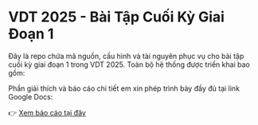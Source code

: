 # VDT 2025 - Bài Tập Cuối Kỳ Giai Đoạn 1

Đây là repo chứa mã nguồn, cấu hình và tài nguyên phục vụ cho bài tập cuối kỳ giai đoạn 1 trong VDT 2025. Toàn bộ hệ thống được triển khai bao gồm:

Phần giải thích và báo cáo chi tiết em xin phép trình bày đầy đủ tại link Google Docs:

👉 [Xem báo cáo tại đây](https://docs.google.com/document/d/1Co24CkeHbasfnt1ABvrwRA0GgFzDCsiVytqsEsaHsqE/edit?usp=sharing)
